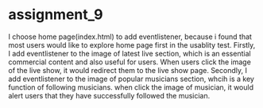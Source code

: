 # assignment_9
I choose home page(index.html) to add eventlistener, because i found that most users would like to explore home page first in the usablity test.
Firstly, I add eventlistener to the image of latest live section, which is an essential commercial content and also useful for users. When users click the image of the live show, it would redirect them to the live show page.
Secondly, I add eventlistener to the image of popular musicians section, whcih is a key function of following musicians. when click the image of musician, it would alert users that they have successfully followed the musician.
